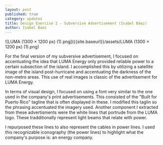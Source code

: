 ```yaml
---
layout: post
published: true
category: updates
title: Design Exercise 2 - Subversive Advertisement (Isabel Báez)
author: Isabel Baez
---
```

![LUMA (1300 × 1200 px) (1).png]({{site.baseurl}}/assets/LUMA (1300 × 1200 px) (1).png)

For the final version of my subversive advertisement, I focused on accentuating the idea that LUMA Energy only provided reliable power to a certain subsection of the island. I accomplished this by utilizing a satellite image of the island post-hurricane and accentuating the darkness of the non-metro areas. This use of real images is classic of the advertisement for LUMA Energy.

In terms of visual design, I focused on using a font very similar to the one used in the company's print advertisements. This consisted of the "Built for Puerto Rico" tagline that is often displayed in these. I modified this taglin so the phrasing accentuated the imagery used. Another component I extracted from these advertisments were the white lines that portrude from the LUMA logo. These tradditionally represent light beams that relate with power. 

I repurposed these lines to also represent the cables in power lines. I used this recognizable iconography (the power lines) to highlight what the company's purpose is: an energy company.

